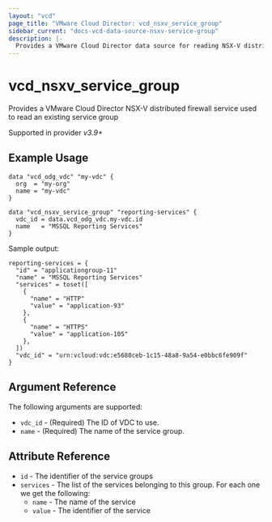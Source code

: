 ```yaml
---
layout: "vcd"
page_title: "VMware Cloud Director: vcd_nsxv_service_group"
sidebar_current: "docs-vcd-data-source-nsxv-service-group"
description: |-
  Provides a VMware Cloud Director data source for reading NSX-V distributed firewall service groups
---
```


# vcd\_nsxv\_service\_group

Provides a VMware Cloud Director NSX-V distributed firewall service used to read an existing service group

Supported in provider *v3.9+*

## Example Usage

```hcl
data "vcd_odg_vdc" "my-vdc" {
  org  = "my-org"
  name = "my-vdc"
}

data "vcd_nsxv_service_group" "reporting-services" {
  vdc_id = data.vcd_odg_vdc.my-vdc.id
  name   = "MSSQL Reporting Services"
}
```

Sample output:

```
reporting-services = {
  "id" = "applicationgroup-11"
  "name" = "MSSQL Reporting Services"
  "services" = toset([
    {
      "name" = "HTTP"
      "value" = "application-93"
    },
    {
      "name" = "HTTPS"
      "value" = "application-105"
    },
  ])
  "vdc_id" = "urn:vcloud:vdc:e5680ceb-1c15-48a8-9a54-e0bbc6fe909f"
}
```

## Argument Reference

The following arguments are supported:

* `vdc_id` - (Required) The ID of VDC to use.
* `name` - (Required) The name of the service group.

## Attribute Reference

* `id` - The identifier of the service groups
* `services` - The list of the services belonging to this group. For each one we get the following:
  * `name` - The name of the service
  * `value` - The identifier of the service
